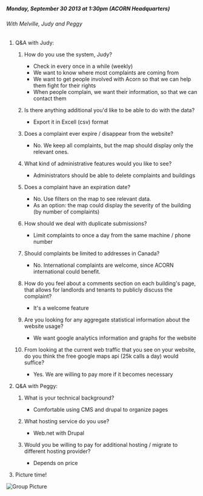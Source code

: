 ##### Monday, September 30 2013 at 1:30pm (ACORN Headquarters)

###### With Melville, Judy and Peggy

1. Q&A with Judy:

	1. How do you use the system, Judy?
		* Check in every once in a while (weekly)
        * We want to know where most complaints are coming from
		* We want to get people involved with Acorn so that we can help them fight for their rights
		* When people complain, we want their information, so that we can contact them

	2. Is there anything additional you'd like to be able to do with the data?
		* Export it in Excell (csv) format

    3. Does a complaint ever expire / disappear from the website?
		* No. We keep all complaints, but the map should display only the relevant ones.

	4. What kind of administrative features would you like to see?
		* Administrators should be able to delete complaints and buildings

	5. Does a complaint have an expiration date?
		* No. Use filters on the map to see relevant data.
		* As an option: the map could display the severity of the building (by number of complaints)

	6. How should we deal with duplicate submissions?
		* Limit complaints to  once a day from the same machine / phone number

	7. Should complaints be limited to addresses in Canada?
		* No. International complaints are welcome, since ACORN international could benefit.


	8. How do you feel about a comments section on each building's page, that allows for landlords and tenants to publicly discuss the complaint?
		* It's a welcome feature


	9. Are you looking for any aggregate statistical information about the website usage?
		* We want google analytics information and graphs for the website

	10. From looking at the current web traffic that you see on your website, do you think the free google maps api (25k calls a day) would suffice?
		* Yes. We are willing to pay more if it becomes necessary 

2. Q&A with Peggy:
	
	1. What is your technical background?
		* Comfortable using CMS and drupal to organize pages

	2. What hosting service do you use?
		* Web.net with Drupal

	3. Would you be willing to pay for additional hosting / migrate to different hosting provider?
		* Depends on price


3. Picture time!

![Group Picture](./images/melville.jpg)


